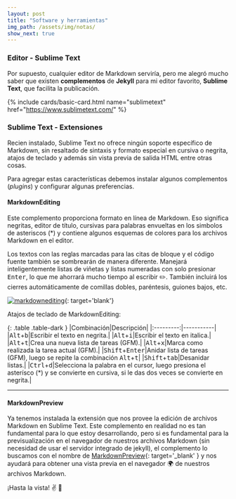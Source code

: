 ```yaml
---
layout: post
title: "Software y herramientas"
img_path: /assets/img/notas/
show_next: true
---
```


### Editor -  Sublime Text

Por supuesto, cualquier editor de Markdown serviría, pero me alegró mucho saber que existen **complementos** de **Jekyll** para mi editor favorito, **Sublime Text**, que facilita la publicación.

{% include cards/basic-card.html name="sublimetext" href="https://www.sublimetext.com/" %}

### Sublime Text - Extensiones

Recien instalado, Sublime Text no ofrece ningún soporte específico de Markdown, sin resaltado de sintaxis y formato especial en cursiva o negrita, atajos de teclado y además sin vista previa de salida HTML entre otras cosas.

Para agregar estas características debemos instalar algunos complementos (*plugins*) y configurar algunas preferencias.

#### MarkdownEditing

Este complemento proporciona formato en línea de Markdown. Eso significa negritas, editor de título, cursivas para palabras envueltas en los simbolos de asteriscos (\*) y contiene algunos esquemas de colores para los archivos Markdown en el editor. 

Los textos con las reglas marcadas para las citas de bloque y el código fuente también se sombrearán de manera diferente. Manejará inteligentemente listas de viñetas y listas numeradas con solo presionar <kbd>Enter</kbd>, lo que me ahorrará mucho tiempo al escribir :pencil2:. También incluirá los cierres automáticamente de comillas dobles, paréntesis, guiones bajos, etc.

[![markdownediting](https://packagecontrol.io/readmes/img/7a03e1296598e9d0e7e46fbc4793e5ec75c5188e.png)](https://packagecontrol.io/packages/MarkdownEditing){: target='blank'}

Atajos de teclado de MarkdownEditing:

{: .table .table-dark }
|Combinación|Descripción|
|:---------:|-----------|
|<kbd>Alt</kbd>+<kbd>b</kbd>|Escribir el texto en negrita.|
|<kbd>Alt</kbd>+<kbd>i</kbd>|Escribir el texto en italica.|
|<kbd>Alt</kbd>+<kbd>t</kbd>|Crea una nueva lista de tareas (GFM).|
|<kbd>Alt</kbd>+<kbd>x</kbd>|Marca como realizada la tarea actual (GFM).|
|<kbd>Shift</kbd>+<kbd>Enter</kbd>|Anidar lista de tareas (GFM), luego se repite la combinación <kbd>Alt</kbd>+<kbd>t</kbd>|
|<kbd>Shift</kbd>+<kbd>tab</kbd>|Desanidar listas.|
|<kbd>Ctrl</kbd>+<kbd>d</kbd>|Selecciona la palabra en el cursor, luego presiona el asterísco (\*) y se convierte en cursiva, si le das dos veces se convierte en negrita.|

---

#### MarkdownPreview

Ya tenemos instalada la extensión que nos provee la edición de archivos Markdown en Sublime Text. Este complemento en realidad no es tan fundamental para lo que estoy desarrollando, pero si es fundamental para la previsualización en el navegador de nuestros archivos Markdown (sin necesidad de usar el servidor integrado de jekyll), el complemento lo buscamos con el nombre de [MarkdownPreview](https://packagecontrol.io/packages/MarkdownPreview){: target='_blank' } y nos ayudará para obtener una vista previa en el navegador :earth_africa: de nuestros archivos Markdown.

¡Hasta la vista! :v: :wave: